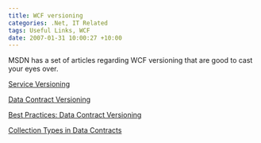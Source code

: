 ```yaml
---
title: WCF versioning
categories: .Net, IT Related
tags: Useful Links, WCF
date: 2007-01-31 10:00:27 +10:00
---
```


MSDN has a set of articles regarding WCF versioning that are good to cast your eyes over.

[Service Versioning][0]

[Data Contract Versioning][1]

[Best Practices: Data Contract Versioning][2]

[Collection Types in Data Contracts][3]

[0]: http://msdn2.microsoft.com/en-us/library/ms731060.aspx
[1]: http://msdn2.microsoft.com/en-us/library/ms731138.aspx
[2]: http://msdn2.microsoft.com/en-us/library/ms733832.aspx
[3]: http://msdn2.microsoft.com/en-us/library/aa347850.aspx
